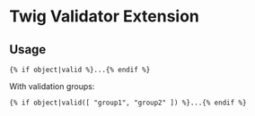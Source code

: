 Twig Validator Extension
========================

Usage
-----

``` twig
{% if object|valid %}...{% endif %}

```

With validation groups:

``` twig
{% if object|valid([ "group1", "group2" ]) %}...{% endif %}

```
